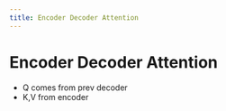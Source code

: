 ```yaml
---
title: Encoder Decoder Attention
---
```


# Encoder Decoder Attention
- Q comes from prev decoder
- K,V from encoder






































